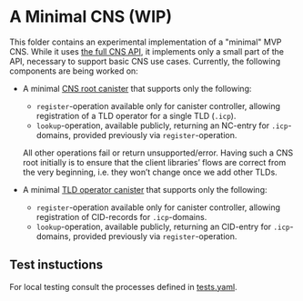 # A Minimal CNS (WIP)

This folder contains an experimental implementation of a "minimal" MVP CNS.
While it uses [the full CNS API](../canisters/name-registry/spec.did), it implements
only a small part of the API, necessary to support basic CNS use cases.
Currently, the following components are being worked on:

- A minimal [CNS root canister](./src/backend/cns_root.mo) that supports only the following:

  - `register`-operation available only for canister controller, allowing registration of a TLD operator
    for a single TLD (`.icp`).
  - `lookup`-operation, available publicly, returning an NC-entry for `.icp`-domains,
    provided previously via `register`-operation.

  All other operations fail or return unsupported/error. Having such a CNS root
  initially is to ensure that the client libraries’ flows are correct from the very beginning,
  i.e. they won’t change once we add other TLDs.

- A minimal [TLD operator canister](./src/backend/tld_operator.mo) that supports only the following:
  - `register`-operation available only for canister controller, allowing registration of CID-records
    for `.icp`-domains.
  - `lookup`-operation, available publicly, returning an CID-entry for `.icp`-domains,
    provided previously via `register`-operation.

## Test instuctions

For local testing consult the processes defined in [tests.yaml](../.github/workflows/tests.yaml).
